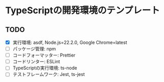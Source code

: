# TypeScriptの開発環境のテンプレート

## TODO

- [x] 実行環境: asdf, Node.js=22.2.0, Google Chrome=latest
- [ ] パッケージ管理: npm
- [ ] コードフォーマッター: Prettier
- [ ] コードリンター: ESLint
- [ ] TypeScriptの実行環境: ts-node
- [ ] テストフレームワーク: Jest, ts-jest
